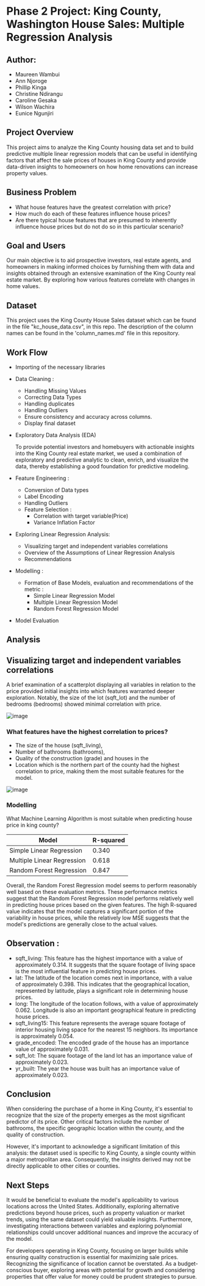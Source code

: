 # Phase 2 Project: King County, Washington House Sales: Multiple Regression Analysis 
## Author:
- Maureen Wambui
- Ann Njoroge
- Phillip Kinga
- Christine Ndirangu
- Caroline Gesaka
- Wilson Wachira
- Eunice Ngunjiri
 

 
## Project Overview
This project aims to analyze the King County housing data set and to build predictive multiple linear regression models that can be useful in identifying factors that affect the sale prices of houses in King County and provide data-driven insights to homeowners on how home renovations can increase property values. 

## Business Problem
- What house features have the greatest correlation with price?
- How much do each of these features influence house prices?
- Are there typical house features that are presumed to inherently influence house prices but do not do so in this particular scenario?

## Goal and Users
Our main objective is to aid prospective investors, real estate agents, and homeowners in making informed choices by furnishing them with data and insights obtained through an extensive examination of the King County real estate market. By exploring how various features correlate with changes in home values.

## Dataset
This project uses the King County House Sales dataset which can be found in the file "kc_house_data.csv", in this repo. The description of the column names can be found in the 'column_names.md' file in this repository.

## Work Flow
- Importing of the necessary libraries
- Data Cleaning :
  - Handling Missing Values
  - Correcting Data Types
  - Handling duplicates
  - Handling Outliers
  - Ensure consistency and accuracy across columns.
  - Display final dataset
- Exploratory Data Analysis (EDA)
  
  To provide potential investors and homebuyers with actionable insights into the King County real estate market, we used a combination of exploratory and predictive analytic to clean, enrich, and visualize the data, thereby establishing a good foundation for predictive modeling.
  
- Feature Engineering :
  - Conversion of Data types
  - Label Encoding
  - Handling Outliers
  - Feature Selection :
    - Correlation with target variable(Price)
    - Variance Inflation Factor

- Exploring Linear Regression Analysis:
    - Visualizing target and independent variables correlations
    - Overview of the Assumptions of Linear Regression Analysis
    - Recommendations
      
- Modelling :
  - Formation of Base Models, evaluation and recommendations of the metric :
    -  Simple Linear Regression Model
    -  Multiple Linear Regression Model
    -  Random Forest Regression Model
- Model Evaluation


## Analysis

##  Visualizing target and independent variables correlations
A brief examination of a scatterplot displaying all variables in relation to the price provided initial insights into which features warranted deeper exploration. Notably, the size of the lot (sqft_lot) and the number of bedrooms (bedrooms) showed minimal correlation with price.

![image](https://github.com/mauwakini/my-reppo/assets/151352376/2160d8c3-81c7-481f-89c1-5c7d2ac60b6c)

### What features have the highest correlation to prices?
- The size of the house (sqft_living), 
- Number of bathrooms (bathrooms), 
- Quality of the construction (grade) and houses in the 
- Location which is the northern part of the county had the highest correlation to price, making them the most suitable features for the model.

![image](https://github.com/mauwakini/my-reppo/assets/151352376/c3e86de4-e816-44e9-9dc1-20178c606b0c)

 ### Modelling 
What Machine Learning Algorithm is most suitable when predicting house price in king county?

 | Model                         | R-squared       |
|-------------------------------|-----------------|
| Simple Linear Regression     | 0.340           |
| Multiple Linear Regression   | 0.618           |
| Random Forest Regression     | 0.847           |

Overall, the Random Forest Regression model seems to perform reasonably well based on these evaluation metrics. These performance metrics suggest that the Random Forest Regression model performs relatively well in predicting house prices based on the given features. The high R-squared value indicates that the model captures a significant portion of the variability in house prices, while the relatively low MSE suggests that the model's predictions are generally close to the actual values.

## Observation :
 - sqft_living:
This feature has the highest importance with a value of approximately 0.314. It suggests that the square footage of living space is the most influential feature in predicting house prices.
 - lat:
The latitude of the location comes next in importance, with a value of approximately 0.398. This indicates that the geographical location, represented by latitude, plays a significant role in determining house prices.
 - long:
The longitude of the location follows, with a value of approximately 0.062. Longitude is also an important geographical feature in predicting house prices.
 - sqft_living15:
This feature represents the average square footage of interior housing living space for the nearest 15 neighbors. Its importance is approximately 0.054.
 - grade_encoded:
The encoded grade of the house has an importance value of approximately 0.031.
 - sqft_lot:
The square footage of the land lot has an importance value of approximately 0.023.
 - yr_built:
The year the house was built has an importance value of approximately 0.023.

## Conclusion
When considering the purchase of a home in King County, it's essential to recognize that the size of the property emerges as the most significant predictor of its price. Other critical factors include the number of bathrooms, the specific geographic location within the county, and the quality of construction.

However, it's important to acknowledge a significant limitation of this analysis: the dataset used is specific to King County, a single county within a major metropolitan area. Consequently, the insights derived may not be directly applicable to other cities or counties.

## Next Steps
It would be beneficial to evaluate the model's applicability to various locations across the United States. Additionally, exploring alternative predictions beyond house prices, such as property valuation or market trends, using the same dataset could yield valuable insights. Furthermore, investigating interactions between variables and exploring polynomial relationships could uncover additional nuances and improve the accuracy of the model.

For developers operating in King County, focusing on larger builds while ensuring quality construction is essential for maximizing sale prices. Recognizing the significance of location cannot be overstated. As a budget-conscious buyer, exploring areas with potential for growth and considering properties that offer value for money could be prudent strategies to pursue.
